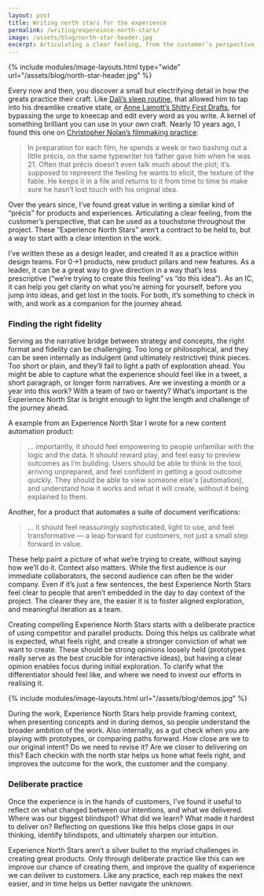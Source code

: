 ```yaml
---
layout: post
title: Writing north stars for the experience
permalink: /writing/expereince-north-stars/
image: /assets/blog/north-star-header.jpg
excerpt: Articulating a clear feeling, from the customer’s perspective, that can be used as a touchstone throughout the project.
---
```


{% include modules/image-layouts.html type="wide" url="/assets/blog/north-star-header.jpg" %}

Every now and then, you discover a small but electrifying detail in how the greats practice their craft. Like [Dali’s sleep routine](https://www.smithsonianmag.com/smart-news/the-first-stage-of-sleep-is-a-creative-sweet-spot-180979211/), that allowed him to tap into his dreamlike creative state, or [Anne Lamott’s Shitty First Drafts](https://wrd.as.uky.edu/sites/default/files/1-Shitty%20First%20Drafts.pdf), for bypassing the urge to kneecap and edit every word as you write. A kernel of something brilliant you can use in your own craft. Nearly 10 years ago, I found this one on [Christopher Nolan’s filmmaking practice](https://www.nytimes.com/2014/11/02/magazine/the-exacting-expansive-mind-of-christopher-nolan.html):

> In preparation for each film, he spends a week or two bashing out a little précis, on the same typewriter his father gave him when he was 21. Often that précis doesn’t even talk much about the plot; it’s supposed to represent the feeling he wants to elicit, the texture of the fable. He keeps it in a file and returns to it from time to time to make sure he hasn’t lost touch with his original idea.

Over the years since, I’ve found great value in writing a similar kind of “précis” for products and experiences. Articulating a clear feeling, from the customer’s perspective, that can be used as a touchstone throughout the project. These “Experience North Stars” aren’t a contract to be held to, but a way to start with a clear intention in the work.

I’ve written these as a design leader, and created it as a practice within design teams. For 0→1 products, new product pillars and new features. As a leader, it can be a great way to give direction in a way that’s less prescriptive (“we’re trying to create this feeling” vs “do this idea”). As an IC, it can help you get clarity on what you’re aiming for yourself, before you jump into ideas, and get lost in the tools. For both, it’s something to check in with, and work as a companion for the journey ahead.

### Finding the right fidelity

Serving as the narrative bridge between strategy and concepts, the right format and fidelity can be challenging. Too long or philosophical, and they can be seen internally as indulgent (and ultimately restrictive) think pieces. Too short or plain, and they’ll fail to light a path of exploration ahead. You might be able to capture what the experience should feel like in a tweet, a short paragraph, or longer form narratives. Are we investing a month or a year into this work? With a team of two or twenty? What’s important is the Experience North Star is bright enough to light the length and challenge of the journey ahead.

A example from an Experience North Star I wrote for a new content automation product:

> … importantly, it should feel empowering to people unfamiliar with the logic and the data. It should reward play, and feel easy to preview outcomes as I’m building. Users should be able to think in the tool, arriving unprepared, and feel confident in getting a good outcome quickly. They should be able to view someone else's [automation], and understand how it works and what it will create, without it being explained to them.

Another, for a product that automates a suite of document verifications:

> … it should feel reassuringly sophisticated, light to use, and feel transformative — a leap forward for customers, not just a small step forward in value.

These help paint a picture of what we’re trying to create, without saying how we’ll do it. Context also matters. While the first audience is our immediate collaborators, the second audience can often be the wider company. Even if it’s just a few sentences, the best Experience North Stars feel clear to people that aren’t embedded in the day to day context of the project. The clearer they are, the easier it is to foster aligned exploration, and meaningful iteration as a team.

Creating compelling Experience North Stars starts with a deliberate practice of using competitor and parallel products. Doing this helps us calibrate what is expected, what feels right, and create a stronger conviction of what we want to create. These should be strong opinions loosely held (prototypes really serve as the best crucible for interactive ideas), but having a clear opinion enables focus during initial exploration. To clarify what the differentiator should feel like, and where we need to invest our efforts in realising it.

{% include modules/image-layouts.html url="/assets/blog/demos.jpg" %}

During the work, Experience North Stars help provide framing context, when presenting concepts and in during demos, so people understand the broader ambition of the work. Also internally, as a gut check when you are playing with prototypes, or comparing paths forward. How close are we to our original intent? Do we need to revise it? Are we closer to delivering on this? Each checkin with the north star helps us hone what feels right, and improves the outcome for the work, the customer and the company.

### Deliberate practice

Once the experience is in the hands of customers, I’ve found it useful to reflect on what changed between our intentions, and what we delivered. Where was our biggest blindspot? What did we learn? What made it hardest to deliver on? Reflecting on questions like this helps close gaps in our thinking, identify blindspots, and ultimately sharpen our intuition.

Experience North Stars aren’t a silver bullet to the myriad challenges in creating great products. Only through deliberate practice like this can we improve our chance of creating them, and improve the quality of experience we can deliver to customers. Like any practice, each rep makes the next easier, and in time helps us better navigate the unknown.

